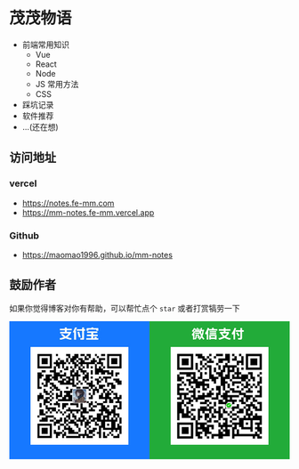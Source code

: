 # 茂茂物语

- 前端常用知识
  - Vue
  - React
  - Node
  - JS 常用方法
  - CSS
- 踩坑记录
- 软件推荐
- ...(还在想)

## 访问地址

### vercel

- <https://notes.fe-mm.com>
- <https://mm-notes.fe-mm.vercel.app>

### Github

- <https://maomao1996.github.io/mm-notes>

## 鼓励作者

如果你觉得博客对你有帮助，可以帮忙点个 `star` 或者打赏犒劳一下

![打赏](./docs/.vuepress/alias/images/sponsor.jpg)
